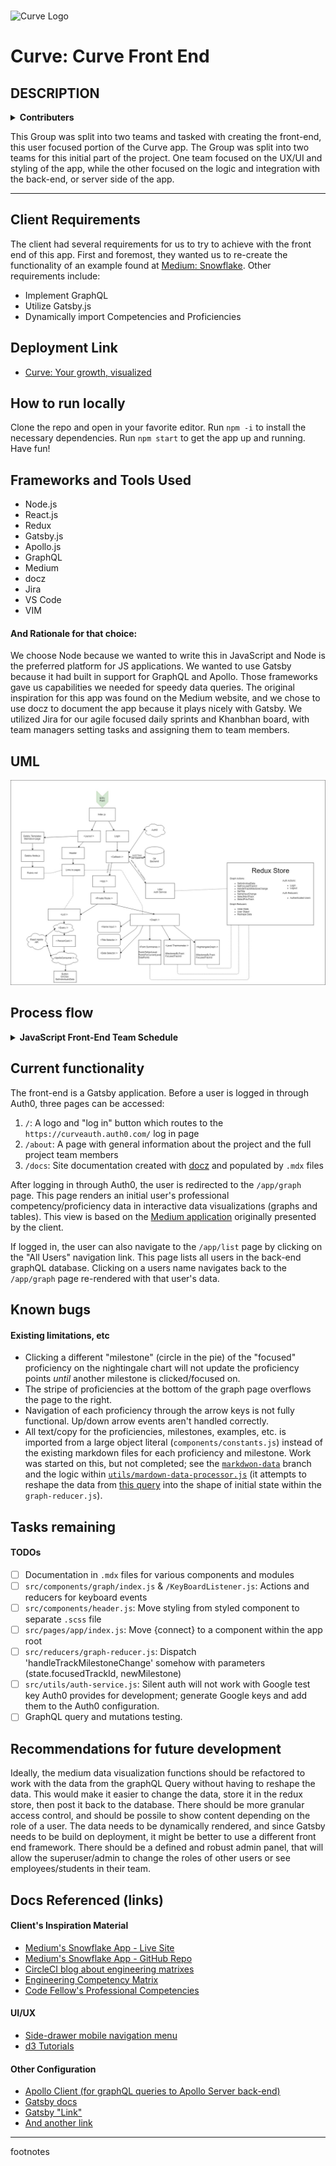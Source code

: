 <br>

![Curve Logo](https://github.com/CodeFellows-Curve/project-resources/blob/master/assets/logoSnip.JPG)

# Curve: Curve Front End

## DESCRIPTION

<details>
  <summary><b>Contributers</b></summary>
    <ul>
      <li>Vanessa Wei</li>
      <li>Spencer Hirata</li>
      <li>Joseph Wolfe</li>
      <li>Jon Gentry</li>
      <li>Gregory Dukes</li>
      <li>Cory Henderson</li>
      <li>Chris Merrit</li>
      <li>Billy Bunn</li>
      <li>Alex White</li>
      <li>Aaron Ferris</li>
    </ul>
</details>

This Group was split into two teams and tasked with creating the front-end, this user focused portion of the Curve app. The Group was split into two teams for this initial part of the project. One team focused on the UX/UI and styling of the app, while the other focused on the logic and integration with the back-end, or server side of the app.

---

## Client Requirements

The client had several requirements for us to try to achieve with the front end of this app. First and foremost, they wanted us to re-create the functionality of an example found at [Medium: Snowflake](https://snowflake.medium.com). Other requirements include:

- Implement GraphQL
- Utilize Gatsby.js
- Dynamically import Competencies and Proficiencies

## Deployment Link

- [Curve: Your growth, visualized](https://codefellows-curve.netlify.com)

## How to run locally

Clone the repo and open in your favorite editor. Run `npm -i` to install the necessary dependencies. Run `npm start` to get the app up and running. Have fun!

## Frameworks and Tools Used

- Node.js
- React.js
- Redux
- Gatsby.js
- Apollo.js
- GraphQL
- Medium
- docz
- Jira
- VS Code
- VIM

#### And Rationale for that choice:

We choose Node because we wanted to write this in JavaScript and Node is the preferred platform for JS applications. We wanted to use Gatsby because it had built in support for GraphQL and Apollo. Those frameworks gave us capabilities we needed for speedy data queries. The original inspiration for this app was found on the Medium website, and we chose to use docz to document the app because it plays nicely with Gatsby. We utilized Jira for our agile focused daily sprints and Khanbhan board, with team managers setting tasks and assigning them to team members.

## UML

![frontEnd UML](https://github.com/CodeFellows-Curve/curve-front-end/blob/staging/team-pics/CurveFrontEnd.jpg)

## Process flow

<details>
  <summary><b>JavaScript Front-End Team Schedule</b></summary>
    <ul>
      <li><b>9:00am–9:30am</b>: Meet up for internal team plan of the day.</li>
      <li><b>9:30am–10:00am</b>: Standup meeting with integration team.</li>
      <li><b>10:00am–12:00pm</b>: Work on features.</li>
      <li><b>12:00pm–1:00pm</b>: Break for lunch as needed.</li>
      <li><b>1:00pm–4:00pm</b>: Continue work.</li>
      <li><b>4:00pm–4:30pm</b>: Standup meeting.</li>
      <li><b>4:30pm–5:00pm</b>: Continue work.</li>
      <li><b>5:00pm–5:30pm</b>: Scrum of Scrums.</li>
      <li><b>5:30pm</b>: Optionally work individually on feature branches.</li>
  </ul>
  </details>

## Current functionality

The front-end is a Gatsby application. Before a user is logged in through Auth0, three pages can be accessed:

1. `/`: A logo and "log in" button which routes to the `https://curveauth.auth0.com/` log in page
2. `/about`: A page with general information about the project and the full project team members
3. `/docs`: Site documentation created with [docz](https://www.docz.site/) and populated by `.mdx` files

After logging in through Auth0, the user is redirected to the `/app/graph` page. This page renders an initial user's professional competency/proficiency data in interactive data visualizations (graphs and tables). This view is based on the [Medium application](https://snowflake.medium.com) originally presented by the client.

If logged in, the user can also navigate to the `/app/list` page by clicking on the "All Users" navigation link. This page lists all users in the back-end graphQL database. Clicking on a users name navigates back to the `/app/graph` page re-rendered with that user's data.

## Known bugs

#### Existing limitations, etc

- Clicking a different "milestone" (circle in the pie) of the "focused" proficiency on the nightingale chart will not update the proficiency points _until_ another milestone is clicked/focused on.
- The stripe of proficiencies at the bottom of the graph page overflows the page to the right.
- Navigation of each proficiency through the arrow keys is not fully functional. Up/down arrow events aren't handled correctly.
- All text/copy for the proficiencies, milestones, examples, etc. is imported from a large object literal (`components/constants.js`) instead of the existing markdown files for each proficiency and milestone. Work was started on this, but not completed; see the [`markdwon-data`](https://github.com/CodeFellows-Curve/curve-front-end/tree/markdown-data) branch and the logic within [`utils/mardown-data-processor.js`](https://github.com/CodeFellows-Curve/curve-front-end/blob/markdown-data/src/utils/markdown-data-processor.js) (it attempts to reshape the data from [this query](https://cfcurve.azurewebsites.net/graphql/?query=%7B%0A%20%20individual(name%3A%20%22Hannah%22)%20%7B%0A%20%20%20%20name%0A%20%20%20%20review%20%7B%0A%20%20%20%20%20%20category%20%7B%0A%20%20%20%20%20%20%20%20categoryName%0A%20%20%20%20%20%20%20%20overallScore%0A%20%20%20%20%20%20%20%20subcategory%20%7B%0A%20%20%20%20%20%20%20%20%20%20subCategoryName%0A%20%20%20%20%20%20%20%20%20%20score%0A%20%20%20%20%20%20%20%20%7D%0A%20%20%20%20%20%20%7D%0A%20%20%20%20%7D%0A%20%20%7D%0A%7D%0A) into the shape of initial state within the `graph-reducer.js`).

## Tasks remaining

#### TODOs

- [ ] Documentation in `.mdx` files for various components and modules
- [ ] `src/components/graph/index.js` & `/KeyBoardListener.js`: Actions and reducers for keyboard events
- [ ] `src/components/header.js`: Move styling from styled component to separate `.scss` file
- [ ] `src/pages/app/index.js`: Move {connect} to a component within the app root
- [ ] `src/reducers/graph-reducer.js`: Dispatch 'handleTrackMilestoneChange' somehow with parameters (state.focusedTrackId, newMilestone)
- [ ] `src/utils/auth-service.js`: Silent auth will not work with Google test key Auth0 provides for development; generate Google keys and add them to the Auth0 configuration.
- [ ] GraphQL query and mutations testing.

## Recommendations for future development

Ideally, the medium data visualization functions should be refactored to work with the data from the graphQL Query without having to reshape the data. This would make it easier to change the data, store it in the redux store, then post it back to the database. There should be more granular access control, and should be possile to show content depending on the role of a user. The data needs to be dynamically rendered, and since Gatsby needs to be build on deployment, it might be better to use a different front end framework. There should be a defined and robust admin panel, that will allow the superuser/admin to change the roles of other users or see employees/students in their team.

## Docs Referenced (links)

#### Client's Inspiration Material
- [Medium's Snowflake App - Live Site](https://snowflake.medium.com/)
- [Medium's Snowflake App - GitHub Repo](https://github.com/Medium/snowflake)
- [CircleCI blog about engineering matrixes](https://circleci.com/blog/why-we-re-designed-our-engineering-career-paths-at-circleci/)
- [Engineering Competency Matrix](https://docs.google.com/spreadsheets/d/131XZCEb8LoXqy79WWrhCX4sBnGhCM1nAIz4feFZJsEo/edit#gid=0)
- [Code Fellow's Professional Competencies](https://codefellows.github.io/common_curriculum/career_coaching/Professional_Competencies)


#### UI/UX
- [Side-drawer mobile navigation menu](https://medium.com/@heyoka/responsive-pure-css-off-canvas-hamburger-menu-aebc8d11d793)
- [d3 Tutorials](https://scrimba.com/g/gd3js)


#### Other Configuration 
- [Apollo Client (for graphQL queries to Apollo Server back-end)](https://www.apollographql.com/docs/react/)
- [Gatsby docs](https://www.gatsbyjs.org/docs/)
- [Gatsby "Link"](https://www.gatsbyjs.org/docs/gatsby-link/)
- [And another link](http://someurl.link)

<!-- ##### SUB HEADERS -->
<!--
 xof nworb kciuq eht xof nworb kciuq eht xof nworb kciuq eht xof nworb kciuq eht xof nworb kciuq eht xof nworb kciuq eht xof nworb kciuq eht xof nworb kciuq eht xof nworb kciuq eht xof nworb kciuq eht xof nworb kciuq eht xof nworb kciuq eht xof nworb kciuq eht
-->

---

footnotes

<!-- Lengthy lists of things? Use: -->
<!--
<details>
  <summary><b>List Title</b></summary>
    <ul>
      <li></li>
      <li></li>
      <li></li>
      <li></li>
    </ul>
</details>
 -->

<!-- Endpoints? Methods? Arguments? Can use: -->
<!--
| Method | Use | Big O Time | Big O Space | IN | OUT |
| :----------- | :----------- | :-------------: | :-------------: | :-----------: | :-----------: |
| Method | desc | O(n) | O(n) | DICT | LIST |
 -->
